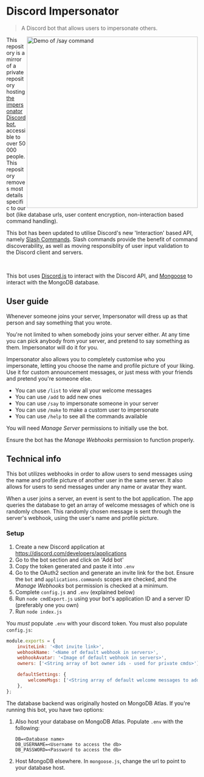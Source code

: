 # Discord Impersonator
> A Discord bot that allows users to impersonate others.

<img src="https://user-images.githubusercontent.com/30045102/132047312-ce7c9ea4-d8e4-4c32-85c4-62dd2bd1624e.gif" alt="Demo of /say command" title="Demo of /say command" width="450px" align="right">

This repository is a mirror of a private repository hosting [the impersonator Discord bot](https://discord.com/api/oauth2/authorize?client_id=749282568733458545&permissions=536898624&scope=bot%20applications.commands), accessible to over 50 000 people. This repository removes most details specific to our bot (like database urls, user content encryption, non-interaction based command handling).

This bot has been updated to utilise Discord's new 'Interaction' based API, namely [Slash Commands](https://discord.com/developers/docs/interactions/application-commands#slash-commands). Slash commands provide the benefit of command discoverability, as well as moving responsiblity of user input validation to the Discord client and servers.

<br clear="right">

This bot uses [Discord.js](https://discord.js.org/#/) to interact with the Discord API, and [Mongoose](https://mongoosejs.com/) to interact with the MongoDB database.

## User guide

Whenever someone joins your server, Impersonator will dress up as that person and say something that you wrote.

You're not limited to when somebody joins your server either. At any time you can pick anybody from your server, and pretend to say something as them. Impersonator will do it for you.

Impersonator also allows you to completely customise who you impersonate, letting you choose the name and profile picture of your liking. Use it for custom announcement messages, or just mess with your friends and pretend you're someone else.

* You can use `/list` to view all your welcome messages
* You can use `/add` to add new ones
* You can use `/say` to impersonate someone in your server
* You can use `/make` to make a custom user to impersonate
* You can use `/help` to see all the commands available

You will need *Manage Server* permissions to initially use the bot.

Ensure the bot has the *Manage Webhooks* permission to function properly.

## Technical info

This bot utilizes webhooks in order to allow users to send messages using the name and profile picture of another user in the same server.
It also allows for users to send messages under any name or avatar they want.

When a user joins a server, an event is sent to the bot application. The app queries the database to get an array of welcome messages of which one is randomly chosen. This randomly chosen message is sent through the server's webhook, using the user's name and profile picture.

### Setup

1. Create a new Discord application at https://discord.com/developers/applications
2. Go to the bot section and click on 'Add bot'
3. Copy the token generated and paste it into `.env`
4. Go to the OAuth2 section and generate an invite link for the bot. Ensure the `bot` and `applications.commands` scopes are checked, and the *Manage Webhooks* bot permission is checked at a minimum.
4. Complete `config.js` and `.env` (explained below)
5. Run `node cmdExport.js` using your bot's application ID and a server ID (preferably one you own)
6. Run `node index.js`

You *must* populate `.env` with your discord token. You must also populate `config.js`:
```js
module.exports = {
    inviteLink: '<Bot invite link>',
    webhookName: '<Name of default webhook in servers>',
    webhookAvatar: '<Image of default webhook in servers>',
    owners: ['<String array of bot owner ids - used for private cmds>'],

    defaultSettings: {
        welcomeMsgs: ['<String array of default welcome messages to add>'],
    },
};
```

The database backend was originally hosted on MongoDB Atlas. If you're running this bot, you have two options:
1. Also host your database on MongoDB Atlas. Populate `.env` with the following:
    ```
    DB=<Database name>
    DB_USERNAME=<Username to access the db>
    DB_PASSWORD=<Password to access the db>
    ```

2. Host MongoDB elsewhere. In `mongoose.js`, change the url to point to your database host.
